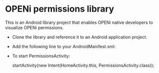 # OPENi permissions library

This is an Android library project that enables OPENi native developers to visualize OPENi permissions.

* Clone the library and reference it to an Android application project.

* Add the following line to your AndroidManifest.xml:

    <activity android:name="com.openi.permissions.PermissionsActivity" android:label="Permissions" />

* To start PermissionsActivity:

    startActivity(new Intent(HomeActivity.this, PermissionsActivity.class));



